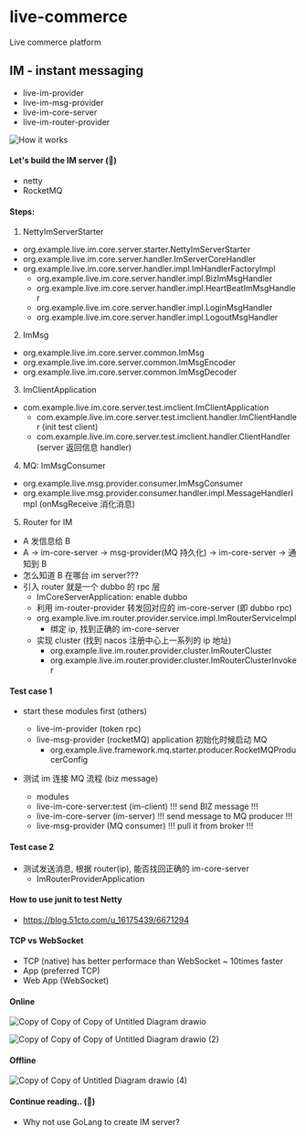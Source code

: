 # live-commerce

Live commerce platform

## IM - instant messaging

- live-im-provider
- live-im-msg-provider
- live-im-core-server
- live-im-router-provider

![How it works](https://github.com/jrhe123/live-commerce/assets/17329299/3394283e-a719-4c0a-ac36-3f92ea620a5d)

#### Let's build the IM server (🦄)

- netty
- RocketMQ

#### Steps:

1. NettyImServerStarter

- org.example.live.im.core.server.starter.NettyImServerStarter
- org.example.live.im.core.server.handler.ImServerCoreHandler
- org.example.live.im.core.server.handler.impl.ImHandlerFactoryImpl
  - org.example.live.im.core.server.handler.impl.BizImMsgHandler
  - org.example.live.im.core.server.handler.impl.HeartBeatImMsgHandler
  - org.example.live.im.core.server.handler.impl.LoginMsgHandler
  - org.example.live.im.core.server.handler.impl.LogoutMsgHandler

2. ImMsg

- org.example.live.im.core.server.common.ImMsg
- org.example.live.im.core.server.common.ImMsgEncoder
- org.example.live.im.core.server.common.ImMsgDecoder

3. ImClientApplication

- com.example.live.im.core.server.test.imclient.ImClientApplication
  - com.example.live.im.core.server.test.imclient.handler.ImClientHandler (init test client)
  - com.example.live.im.core.server.test.imclient.handler.ClientHandler (server 返回信息 handler)

4. MQ: ImMsgConsumer

- org.example.live.msg.provider.consumer.ImMsgConsumer
- org.example.live.msg.provider.consumer.handler.impl.MessageHandlerImpl (onMsgReceive 消化消息)

5. Router for IM

- A 发信息给 B
- A -> im-core-server -> msg-provider(MQ 持久化) -> im-core-server -> 通知到 B
- 怎么知道 B 在哪台 im server???
- 引入 router 就是一个 dubbo 的 rpc 层
  - ImCoreServerApplication: enable dubbo
  - 利用 im-router-provider 转发回对应的 im-core-server (即 dubbo rpc)
  - org.example.live.im.router.provider.service.impl.ImRouterServiceImpl
    - 绑定 ip, 找到正确的 im-core-server
  - 实现 cluster (找到 nacos 注册中心上一系列的 ip 地址)
    - org.example.live.im.router.provider.cluster.ImRouterCluster
    - org.example.live.im.router.provider.cluster.ImRouterClusterInvoker<T>

#### Test case 1

- start these modules first (others)

  - live-im-provider (token rpc)
  - live-msg-provider (rocketMQ) application 初始化时候启动 MQ
    - org.example.live.framework.mq.starter.producer.RocketMQProducerConfig

- 测试 im 连接 MQ 流程 (biz message)
  - modules
  - live-im-core-server:test (im-client) !!! send BIZ message !!!
  - live-im-core-server (im-server) !!! send message to MQ producer !!!
  - live-msg-provider (MQ consumer) !!! pull it from broker !!!

#### Test case 2

- 测试发送消息, 根据 router(ip), 能否找回正确的 im-core-server
  - ImRouterProviderApplication

#### How to use junit to test Netty

- https://blog.51cto.com/u_16175439/6671294

#### TCP vs WebSocket

- TCP (native) has better performace than WebSocket ~ 10times faster
- App (preferred TCP)
- Web App (WebSocket)

#### Online

![Copy of Copy of Copy of Untitled Diagram drawio](https://github.com/jrhe123/live-commerce/assets/17329299/96a28ca9-8921-4ec7-a219-921f091e5966)

![Copy of Copy of Copy of Untitled Diagram drawio (2)](https://github.com/jrhe123/live-commerce/assets/17329299/be02c3e8-3b6f-44ec-9be8-fe658cd4ba1e)

#### Offline

![Copy of Copy of Untitled Diagram drawio (4)](https://github.com/jrhe123/live-commerce/assets/17329299/2ba21d98-34c8-437d-8574-507ca2769023)

#### Continue reading.. (🦊)

- Why not use GoLang to create IM server?
